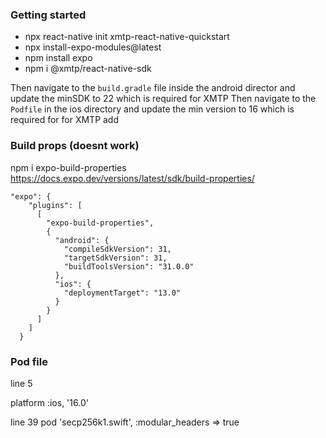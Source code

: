 ### Getting started
- npx react-native init xmtp-react-native-quickstart
- npx install-expo-modules@latest
- npm install expo
- npm i @xmtp/react-native-sdk

Then navigate to the `build.gradle` file inside the android director and update the minSDK to 22 which is required for XMTP
Then navigate to the `Podfile` in the ios directory and update the min version to 16 which is required for for XMTP
add 


### Build props (doesnt work)
npm i expo-build-properties
https://docs.expo.dev/versions/latest/sdk/build-properties/

```
"expo": {
    "plugins": [
      [
        "expo-build-properties",
        {
          "android": {
            "compileSdkVersion": 31,
            "targetSdkVersion": 31,
            "buildToolsVersion": "31.0.0"
          },
          "ios": {
            "deploymentTarget": "13.0"
          }
        }
      ]
    ]
  }
```

### Pod file
line 5

platform :ios, '16.0'

line 39
pod 'secp256k1.swift', :modular_headers => true